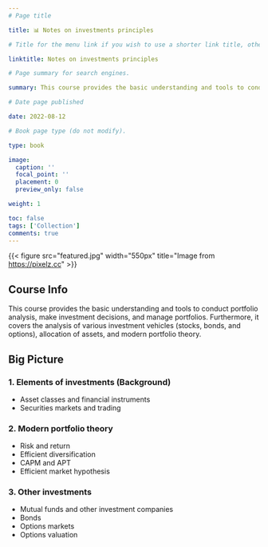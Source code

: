 ```yaml
---
# Page title

title: 📊 Notes on investments principles

# Title for the menu link if you wish to use a shorter link title, otherwise remove this option.

linktitle: Notes on investments principles

# Page summary for search engines.

summary: This course provides the basic understanding and tools to conduct portfolio analysis, make investment decisions, and manage portfolios. Furthermore, it covers the analysis of various investment vehicles (stocks, bonds, and options), allocation of assets, and modern portfolio theory.

# Date page published

date: 2022-08-12

# Book page type (do not modify).

type: book

image:
  caption: ''
  focal_point: ''
  placement: 0
  preview_only: false

weight: 1

toc: false
tags: ['Collection']
comments: true
---
```


{{< figure src="featured.jpg" width="550px" title="Image from https://pixelz.cc" >}}

## Course Info

This course provides the basic understanding and tools to conduct portfolio analysis, make investment decisions, and manage portfolios. Furthermore, it covers the analysis of various investment vehicles (stocks, bonds, and options), allocation of assets, and modern portfolio theory.

## Big Picture

### 1. Elements of investments (Background)

- Asset classes and financial instruments
- Securities markets and trading

### 2. Modern portfolio theory

- Risk and return
- Efficient diversification
- CAPM and APT
- Efficient market hypothesis

### 3. Other investments

- Mutual funds and other investment companies
- Bonds
- Options markets
- Options valuation
